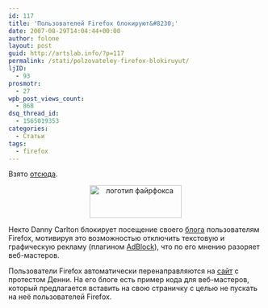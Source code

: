 ```yaml
---
id: 117
title: 'Пользователей Firefox блокируют&#8230;'
date: 2007-08-29T14:04:44+00:00
author: folone
layout: post
guid: http://artslab.info/?p=117
permalink: /stati/polzovateley-firefox-blokiruyut/
ljID:
  - 93
prosmotr:
  - 27
wpb_post_views_count:
  - 868
dsq_thread_id:
  - 1565019353
categories:
  - Статьи
tags:
  - firefox
---
```

Взято [отсюда](http://linuxpeople.ru/2007/08/27/polzovatelyam-firefox-blokiruyut-dostup-na-sajty/).
  


<center>
  <a href="http://artslab.info/wp-content/uploads/firefox_logo.jpg"><img src="http://artslab.info/wp-content/uploads/firefox_logo.jpg" alt="логотип файрфокса" title="firefox_logo" width="182" height="65" class="alignnone size-full wp-image-1828" /></a>
</center>

Некто Danny Carlton блокирует посещение своего [блога](http://jacklewis.net/weblog/) пользователям Firefox, мотивируя это возможностью отключить текстовую и графическую рекламу (плагином [AdBlock](https://addons.mozilla.org/ru/firefox/addon/1865)), что по его мнению разоряет веб-мастеров.

Пользователи Firefox автоматически перенаправляются на [сайт](http://whyfirefoxisblocked.com/) с протестом Денни. На его блоге есть пример кода для веб-мастеров, который предлагается вставить на свою страничку с целью не пускать на неё пользователей Firefox.